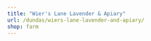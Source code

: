 ```yaml
---
title: "Wier's Lane Lavender & Apiary"
url: /dundas/wiers-lane-lavender-and-apiary/
shop: farm
---
```

